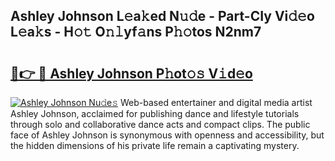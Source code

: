 ## Ashley Johnson L𝚎a𝚔ed N𝚞𝚍e - Part-CIy Vi𝚍𝚎o L𝚎a𝚔s - H𝚘𝚝 O𝚗𝚕yf𝚊ns P𝚑𝚘tos N2nm7

# <h2><a href="http://kf6bfa7.oniu.top/?m=Ashley+Johnson">🔗👉 🔴 Ashley Johnson P𝚑ot𝚘𝚜 V𝚒d𝚎o</a></h2>

[![Ashley Johnson Nu𝚍e𝚜](https://i.imgur.com/0qMVB7G.gif)](http://kf6bfa7.oniu.top/?m=Ashley+Johnson)
Web-based entertainer and digital media artist Ashley Johnson, acclaimed for publishing dance and lifestyle tutorials through solo and collaborative dance acts and compact clips. The public face of Ashley Johnson is synonymous with openness and accessibility, but the hidden dimensions of his private life remain a captivating mystery.  
